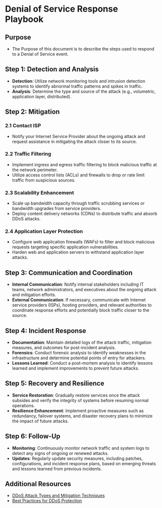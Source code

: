 # Denial of Service Response Playbook

## Purpose
- The Purpose of this document is to describe the steps used to respond to a Denial of Service event.

## Step 1: Detection and Analysis
- **Detection**: Utilize network monitoring tools and intrusion detection systems to identify abnormal traffic patterns and spikes in traffic.
- **Analysis**: Determine the type and source of the attack (e.g., volumetric, application layer, distributed).

## Step 2: Mitigation
### 2.1 Contact ISP
- Notify your Internet Service Provider about the ongoing attack and request assistance in mitigating the attack closer to its source.
  
### 2.2 Traffic Filtering
- Implement ingress and egress traffic filtering to block malicious traffic at the network perimeter.
- Utilize access control lists (ACLs) and firewalls to drop or rate limit traffic from suspicious sources.
  
### 2.3 Scalability Enhancement
- Scale up bandwidth capacity through traffic scrubbing services or bandwidth upgrades from service providers.
- Deploy content delivery networks (CDNs) to distribute traffic and absorb DDoS attacks.

### 2.4 Application Layer Protection
- Configure web application firewalls (WAFs) to filter and block malicious requests targeting specific application vulnerabilities.
- Harden web and application servers to withstand application layer attacks.

## Step 3: Communication and Coordination
- **Internal Communication**: Notify internal stakeholders including IT teams, network administrators, and executives about the ongoing attack and mitigation efforts.
- **External Communication**: If necessary, communicate with Internet service providers (ISPs), hosting providers, and relevant authorities to coordinate response efforts and potentially block traffic closer to the source.

## Step 4: Incident Response
- **Documentation**: Maintain detailed logs of the attack traffic, mitigation measures, and outcomes for post-incident analysis.
- **Forensics**: Conduct forensic analysis to identify weaknesses in the infrastructure and determine potential points of entry for attackers.
- **Lessons Learned**: Conduct a post-mortem analysis to identify lessons learned and implement improvements to prevent future attacks.

## Step 5: Recovery and Resilience
- **Service Restoration**: Gradually restore services once the attack subsides and verify the integrity of systems before resuming normal operations.
- **Resilience Enhancement**: Implement proactive measures such as redundancy, failover systems, and disaster recovery plans to minimize the impact of future attacks.

## Step 6: Follow-Up
- **Monitoring**: Continuously monitor network traffic and system logs to detect any signs of ongoing or renewed attacks.
- **Updates**: Regularly update security measures, including patches, configurations, and incident response plans, based on emerging threats and lessons learned from previous incidents.

## Additional Resources
- [DDoS Attack Types and Mitigation Techniques](https://www.cloudflare.com/learning/ddos/ddos-attack-tools/)
- [Best Practices for DDoS Protection](https://www.incapsula.com/ddos/ddos-protection-services.html)

